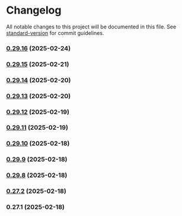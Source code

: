 # Changelog

All notable changes to this project will be documented in this file. See [standard-version](https://github.com/conventional-changelog/standard-version) for commit guidelines.

### [0.29.16](https://github.com/harikvpy/ngx-helper/compare/v0.29.15...v0.29.16) (2025-02-24)

### [0.29.15](https://github.com/harikvpy/ngx-helper/compare/v0.29.14...v0.29.15) (2025-02-21)

### [0.29.14](https://github.com/harikvpy/ngx-helper/compare/v0.29.13...v0.29.14) (2025-02-20)

### [0.29.13](https://github.com/harikvpy/ngx-helper/compare/v0.29.12...v0.29.13) (2025-02-20)

### [0.29.12](https://github.com/harikvpy/ngx-helper/compare/v0.29.11...v0.29.12) (2025-02-19)

### [0.29.11](https://github.com/harikvpy/ngx-helper/compare/v0.29.10...v0.29.11) (2025-02-19)

### [0.29.10](https://github.com/harikvpy/ngx-helper/compare/v0.29.9...v0.29.10) (2025-02-18)

### [0.29.9](https://github.com/harikvpy/ngx-helper/compare/v0.29.8...v0.29.9) (2025-02-18)

### [0.29.8](https://github.com/harikvpy/ngx-helper/compare/v0.27.2...v0.29.8) (2025-02-18)

### [0.27.2](https://github.com/harikvpy/ngx-helper/compare/v0.27.1...v0.27.2) (2025-02-18)

### 0.27.1 (2025-02-18)
